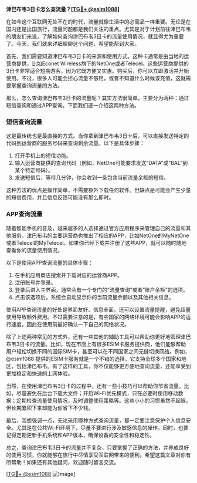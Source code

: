 **津巴布韦3日卡怎么查流量？[[TG💪+ @esim1088](https://t.me/s/esim1088)]**

在如今这个互联网无处不在的时代，流量就像生活中的必需品一样重要。无论是在国内还是出国旅行，流量问题都是我们关注的重点。尤其是对于计划前往津巴布韦的朋友们来说，了解如何查询津巴布韦3日卡的流量使用情况，就显得尤为重要了。今天，我们就来详细聊聊这个问题，希望能帮到大家。

首先，我们需要知道津巴布韦3日卡的来源和使用方式。这种卡通常是由当地的运营商提供，比如Econet Wireless旗下的NetOne或者Telecel。这些运营商提供的3日卡非常适合短期游客，因为它既方便又实惠。购买后，你可以立即激活并开始使用。不过，很多人可能会担心流量不够用，或者不知道什么时候该充值，这就需要掌握查询流量的方法。

那么，怎么查询津巴布韦3日卡的流量呢？其实方法很简单，主要分为两种：通过短信查询和通过APP查询。下面我们逐一介绍这两种方法。

### 短信查询流量

这是最传统也是最直接的方式。当你拿到津巴布韦3日卡后，可以直接发送特定的代码到运营商的服务号码来查询剩余流量。以下是具体步骤：

1. 打开手机上的短信功能。
2. 输入运营商提供的查询代码（例如，NetOne可能要求发送“DATA”或“BAL”到某个特定号码）。
3. 发送短信后，等待几分钟，你会收到一条包含当前流量余额的短信。

这种方法的优点是操作简单，不需要额外下载任何软件。但缺点是可能会产生少量的短信费用，并且信息反馈可能没有那么即时。

### APP查询流量

随着智能手机的普及，越来越多的人选择通过官方应用程序来管理自己的流量和其他服务。津巴布韦的主要运营商也推出了相应的APP，比如NetOne的MyNetOne或者Telecel的MyTelecel。如果你已经下载并注册了这些APP，就可以随时随地查看你的流量使用情况。

以下是使用APP查询流量的具体步骤：

1. 在手机应用商店搜索并下载对应的运营商APP。
2. 注册账号并登录。
3. 登录后进入主界面，通常会有一个专门的“流量查询”或者“账户余额”的选项。
4. 点击该选项后，系统会自动显示你的当前流量余额以及其他相关信息。

使用APP查询流量的好处是界面友好、信息全面，还可以设置流量提醒，避免超量使用导致额外费用。不过需要注意的是，有些国家的网络环境可能会影响APP的运行速度，因此在使用前最好确认一下自己的网络状况。

除了上述两种常见的方式外，还有一些其他的辅助工具可以帮助你更好地管理津巴布韦3日卡的流量。比如，现在市面上有很多ESIM卡服务提供商，他们能够帮助用户轻松切换不同的国际SIM卡，甚至可以在不同国家之间无缝切换网络。例如，@esim1088 提供的ESIM卡服务就是一个不错的选择，它支持全球多个国家和地区，包括津巴布韦。有了这样的工具，你不仅能够更方便地查询流量，还能享受到更加稳定和快速的上网体验。

当然，在使用津巴布韦3日卡的过程中，还有一些小技巧可以帮助你节省流量。比如，尽量避免在后台下载大文件；开启Wi-Fi优先模式，只在必要时使用移动数据；定期检查流量使用情况，及时调整使用策略等。这些小小的习惯虽然不起眼，但长期累积下来却能为你省下不少钱。

最后，我想强调一点，无论采用哪种方式查询流量，都一定要注意保护个人信息安全。尤其是在公共Wi-Fi环境下，尽量不要进行涉及敏感信息的操作。同时，也要记得定期更新手机系统和APP版本，确保设备的安全性和稳定性。

总之，查询津巴布韦3日卡的流量并不复杂，只要掌握了正确的方法，并养成良好的使用习惯，你就能够在旅行中尽情享受互联网带来的便利。希望这篇文章对你有所帮助！如果还有其他疑问，欢迎随时留言交流。

[[TG💪+ @esim1088](https://t.me/s/esim1088) ![Image](https://i.postimg.cc/4NQfJmqS/Snipaste-2025-05-13-00-14-12.png)]